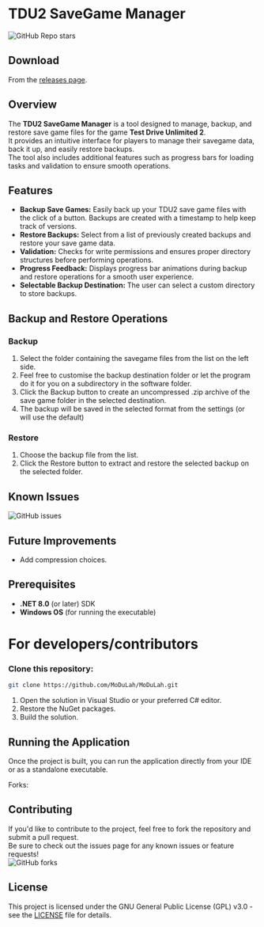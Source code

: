 # TDU2 SaveGame Manager
![GitHub Repo stars](https://img.shields.io/github/stars/MoDuLah/TDU2-SaveGame-Manager)
## Download
From the [releases page](https://github.com/MoDuLah/TDU2-SaveGame-Manager/releases). 
## Overview
The **TDU2 SaveGame Manager** is a tool designed to manage, backup, and restore save game files for the game **Test Drive Unlimited 2**.  
It provides an intuitive interface for players to manage their savegame data, back it up, and easily restore backups.  
The tool also includes additional features such as progress bars for loading tasks and validation to ensure smooth operations.  

## Features
- **Backup Save Games:** Easily back up your TDU2 save game files with the click of a button. Backups are created with a timestamp to help keep track of versions.
- **Restore Backups:** Select from a list of previously created backups and restore your save game data.
- **Validation:** Checks for write permissions and ensures proper directory structures before performing operations.
- **Progress Feedback:** Displays progress bar animations during backup and restore operations for a smooth user experience.
- **Selectable Backup Destination:** The user can select a custom directory to store backups.

## Backup and Restore Operations

### Backup
1. Select the folder containing the savegame files from the list on the left side.
2. Feel free to customise the backup destination folder or let the program do it for you on a subdirectory in the software folder.
3. Click the Backup button to create an uncompressed .zip archive of the save game folder in the selected destination.
4. The backup will be saved in the selected format from the settings (or will use the default) 

### Restore
1. Choose the backup file from the list.
2. Click the Restore button to extract and restore the selected backup on the selected folder.

## Known Issues
![GitHub issues](https://img.shields.io/github/issues/MoDuLah/TDU2-SaveGame-Manager)

## Future Improvements
- Add compression choices.


## Prerequisites
- **.NET 8.0** (or later) SDK
- **Windows OS** (for running the executable)

# For developers/contributors
### Clone this repository:
   ```bash
   git clone https://github.com/MoDuLah/MoDuLah.git
   ```
1. Open the solution in Visual Studio or your preferred C# editor.
2. Restore the NuGet packages.
3. Build the solution.

## Running the Application
Once the project is built, you can run the application directly from your IDE or as a standalone executable.

Forks: 
## Contributing
If you'd like to contribute to the project, feel free to fork the repository and submit a pull request.  
Be sure to check out the issues page for any known issues or feature requests!  
![GitHub forks](https://img.shields.io/github/forks/MoDuLah/TDU2-SaveGame-Manager)

## License
This project is licensed under the GNU General Public License (GPL) v3.0 - see the [LICENSE](LICENSE) file for details.
